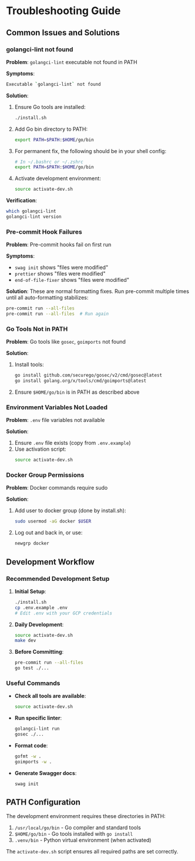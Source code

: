 # Troubleshooting Guide

## Common Issues and Solutions

### golangci-lint not found

**Problem**: `golangci-lint` executable not found in PATH

**Symptoms**:
```bash
Executable `golangci-lint` not found
```

**Solution**:
1. Ensure Go tools are installed:
   ```bash
   ./install.sh
   ```

2. Add Go bin directory to PATH:
   ```bash
   export PATH=$PATH:$HOME/go/bin
   ```

3. For permanent fix, the following should be in your shell config:
   ```bash
   # In ~/.bashrc or ~/.zshrc
   export PATH=$PATH:$HOME/go/bin
   ```

4. Activate development environment:
   ```bash
   source activate-dev.sh
   ```

**Verification**:
```bash
which golangci-lint
golangci-lint version
```

### Pre-commit Hook Failures

**Problem**: Pre-commit hooks fail on first run

**Symptoms**:
- `swag init` shows "files were modified"
- `prettier` shows "files were modified"
- `end-of-file-fixer` shows "files were modified"

**Solution**: These are normal formatting fixes. Run pre-commit multiple times until all auto-formatting stabilizes:
```bash
pre-commit run --all-files
pre-commit run --all-files  # Run again
```

### Go Tools Not in PATH

**Problem**: Go tools like `gosec`, `goimports` not found

**Solution**:
1. Install tools:
   ```bash
   go install github.com/securego/gosec/v2/cmd/gosec@latest
   go install golang.org/x/tools/cmd/goimports@latest
   ```

2. Ensure `$HOME/go/bin` is in PATH as described above

### Environment Variables Not Loaded

**Problem**: `.env` file variables not available

**Solution**:
1. Ensure `.env` file exists (copy from `.env.example`)
2. Use activation script:
   ```bash
   source activate-dev.sh
   ```

### Docker Group Permissions

**Problem**: Docker commands require sudo

**Solution**:
1. Add user to docker group (done by install.sh):
   ```bash
   sudo usermod -aG docker $USER
   ```

2. Log out and back in, or use:
   ```bash
   newgrp docker
   ```

## Development Workflow

### Recommended Development Setup

1. **Initial Setup**:
   ```bash
   ./install.sh
   cp .env.example .env
   # Edit .env with your GCP credentials
   ```

2. **Daily Development**:
   ```bash
   source activate-dev.sh
   make dev
   ```

3. **Before Committing**:
   ```bash
   pre-commit run --all-files
   go test ./...
   ```

### Useful Commands

- **Check all tools are available**:
  ```bash
  source activate-dev.sh
  ```

- **Run specific linter**:
  ```bash
  golangci-lint run
  gosec ./...
  ```

- **Format code**:
  ```bash
  gofmt -w .
  goimports -w .
  ```

- **Generate Swagger docs**:
  ```bash
  swag init
  ```

## PATH Configuration

The development environment requires these directories in PATH:

1. `/usr/local/go/bin` - Go compiler and standard tools
2. `$HOME/go/bin` - Go tools installed with `go install`
3. `.venv/bin` - Python virtual environment (when activated)

The `activate-dev.sh` script ensures all required paths are set correctly.

